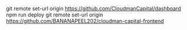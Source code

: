 git remote set-url origin https://github.com/CloudmanCapital/dashboard
npm run deploy
git remote set-url origin https://github.com/BANANAPEEL202/cloudman-capital-frontend